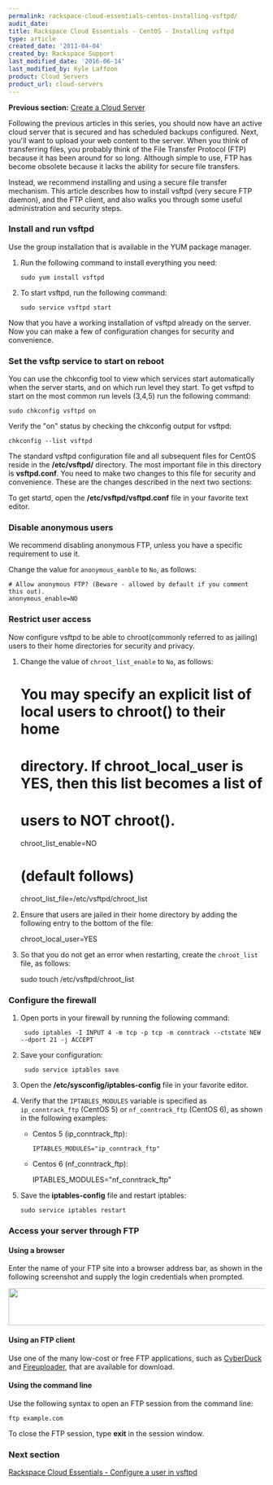 ```yaml
---
permalink: rackspace-cloud-essentials-centos-installing-vsftpd/
audit_date:
title: Rackspace Cloud Essentials - CentOS - Installing vsftpd
type: article
created_date: '2011-04-04'
created_by: Rackspace Support
last_modified_date: '2016-06-14'
last_modified_by: Kyle Laffoon
product: Cloud Servers
product_url: cloud-servers
---
```


**Previous section:** [Create a Cloud Server](/how-to/create-a-cloud-server)

Following the previous articles in this series, you should now have an
active cloud server that is secured and has scheduled backups
configured. Next, you'll want to upload your web content to the server.
When you think of transferring files, you probably think of the File
Transfer Protocol (FTP) because it has been around for so long. Although
simple to use, FTP has become obsolete because it lacks the ability for
secure file transfers.

Instead, we recommend installing and using a secure file transfer
mechanism. This article describes how to install vsftpd (very secure FTP
daemon), and the FTP client, and also walks you through some useful
administration and security steps.


### Install and run vsftpd

Use the group installation that is available in the YUM package manager. 

1. Run the following command to install everything you need:

       sudo yum install vsftpd

2. To start vsftpd, run the following command:

       sudo service vsftpd start

Now that you have a working installation of vsftpd already on the
server. Now you can make a few of configuration changes for security 
and convenience.

### Set the vsftp service to start on reboot

You can use the chkconfig tool to view which services start automatically 
when the server starts, and on which run level they start. To get vsftpd 
to start on the most common run levels (3,4,5) run the following command:

    sudo chkconfig vsftpd on

Verify the "on" status by checking the chkconfig output for vsftpd:

    chkconfig --list vsftpd

The standard vsftpd configuration file and all subsequent files for
CentOS reside in the **/etc/vsftpd/** directory. The most important file in 
this directory is **vsftpd.conf**. You need to make two changes to this file for security
and convenience. These are the changes described in the next two sections:

To get startd, open the **/etc/vsftpd/vsftpd.conf** file in your favorite text editor.

### Disable anonymous users

We recommend disabling anonymous FTP, unless you have a specific requirement to 
use it.

Change the value for `anonymous_eanble` to `No`, as follows:

    # Allow anonymous FTP? (Beware - allowed by default if you comment this out).
    anonymous_enable=NO

### Restrict user access

Now configure vsftpd to be able to chroot(commonly referred to as
jailing) users to their home directories for security and privacy. 

1. Change the value of `chroot_list_enable` to `No`, as follows:

    # You may specify an explicit list of local users to chroot() to their home
    # directory. If chroot_local_user is YES, then this list becomes a list of
    # users to NOT chroot().
    chroot_list_enable=NO
    # (default follows)
    chroot_list_file=/etc/vsftpd/chroot_list

2. Ensure that users are jailed in their home directory by adding the following entry to the bottom of the file:

    chroot_local_user=YES

3. So that you do not get an error when restarting, create the `chroot_list` file, as follows:

    sudo touch /etc/vsftpd/chroot_list

### Configure the firewall

1. Open ports in your firewall by running the following command:

        sudo iptables -I INPUT 4 -m tcp -p tcp -m conntrack --ctstate NEW --dport 21 -j ACCEPT

2. Save your configuration:

        sudo service iptables save

3. Open the **/etc/sysconfig/iptables-config** file in your favorite editor.

4. Verify that the `IPTABLES_MODULES` variable is specified as `ip_conntrack_ftp` (CentOS 5) or
`nf_conntrack_ftp` (CentOS 6), as shown in the following examples:

     -  Centos 5 (ip_conntrack_ftp):

            IPTABLES_MODULES="ip_conntrack_ftp"

     -  Centos 6 (nf_conntrack_ftp):

           IPTABLES_MODULES="nf_conntrack_ftp"

5.  Save the **iptables-config** file and restart iptables:

        sudo service iptables restart


### Access your server through FTP

#### Using a browser

Enter the name of your FTP site into a browser address bar, as shown in the following screenshot and supply the login credentials when prompted.

<img src="{% asset_path cloud-servers/rackspace-cloud-essentials-centos-installing-vsftpd/ftp.png %}" width="538" height="73" />

#### Using an FTP client

Use one of the many low-cost or free FTP applications, such as [CyberDuck](https://cyberduck.io/?l=en) and [Fireuploader](http://www.fireuploader.com/), that are available for download.

#### Using the command line

Use the following syntax to open an FTP session from the command line:

    ftp example.com

To close the FTP session, type **exit** in the session window.

### Next section

[Rackspace Cloud Essentials - Configure a user in vsftpd](/how-to/rackspace-cloud-essentials-centos-configuring-a-user-in-vsftpd)

